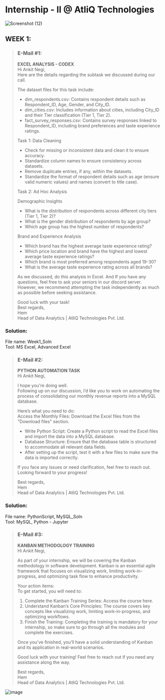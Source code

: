 # Internship - II @ AtliQ Technologies  

![Screenshot (12)](https://github.com/user-attachments/assets/e9e09a92-e0c9-4e3f-839e-cc5caee5f61b)  

## WEEK 1:  

> ### E-Mail #1:  
> **EXCEL ANALYSIS - CODEX**  
Hi Ankit Negi,  
Here are the details regarding the subtask we discussed during our call.
> 
> The dataset files for this task include:  
> - dim_respondents.csv: Contains respondent details such as Respondent_ID, Age, Gender, and City_ID.  
> - dim_cities.csv: Includes information about cities, including City_ID and their Tier classification (Tier 1, Tier 2).  
> - fact_survey_responses.csv: Contains survey responses linked to Respondent_ID, including brand preferences and taste experience ratings.  
>
> 
> Task 1: Data Cleaning  
> 
> - Check for missing or inconsistent data and clean it to ensure accuracy.  
> - Standardize column names to ensure consistency across datasets.  
> - Remove duplicate entries, if any, within the datasets.  
> - Standardize the format of respondent details such as age (ensure valid numeric values) and names (convert to title case).  
>
> Task 2: Ad Hoc Analysis
>
> Demographic Insights
> - What is the distribution of respondents across different city tiers (Tier 1, Tier 2)?
> - What is the gender distribution of respondents by age group?
> - Which age group has the highest number of respondents?
>
> Brand and Experience Analysis
> - Which brand has the highest average taste experience rating?
> - Which price location and brand have the highest and lowest average taste experience ratings?
> - Which brand is most preferred among respondents aged 19-30?
> - What is the average taste experience rating across all brands?
>
> As we discussed, do this analysis in Excel. And If you have any questions, feel free to ask your seniors in our discord server.
> However, we recommend attempting the task independently as much as possible before seeking assistance.
>
> Good luck with your task!  
> Best regards,  
> Hem  
> Head of Data Analytics | AtliQ Technologies Pvt. Ltd.
>   
### **Solution:**   
File name: Week1_Soln  
Tool: MS Excel, Advanced Excel  

> ### E-Mail #2:  
> **PYTHON AUTOMATION TASK**  
> Hi Ankit Negi,
> 
> I hope you're doing well.  
Following up on our discussion, I’d like you to work on automating the process of consolidating our monthly revenue reports into a MySQL database.  
>
> Here’s what you need to do:  
> Access the Monthly Files: Download the Excel files from the "Download files" section.  
> - Write Python Script: Create a Python script to read the Excel files and import the data into a MySQL database.
> - Database Structure: Ensure that the database table is structured to accommodate all relevant data fields.
> - After setting up the script, test it with a few files to make sure the data is imported correctly.
>
> If you face any issues or need clarification, feel free to reach out. Looking forward to your progress!
>
> Best regards,  
> Hem  
> Head of Data Analytics | AtliQ Technologies Pvt. Ltd.
>   
### **Solution:**   
File name: PythonScript, MySQL_Soln  
Tool: MySQL, Python - Jupyter 

> ### E-Mail #3:  
> **KANBAN METHODOLOGY TRAINING**  
> Hi Ankit Negi,
> 
> As part of your internship, we will be covering the Kanban methodology in software development. Kanban is an essential agile framework that focuses on visualizing work, limiting work-in-progress, and optimizing task flow to enhance productivity. 
>
> Your action items:  
> To get started, you will need to:  
> 1. Complete the Kanban Training Series: Access the course here.
> 2. Understand Kanban’s Core Principles: The course covers key concepts like visualizing work, limiting work-in-progress, and optimizing workflows.
> 3. Finish the Training: Completing the training is mandatory for your internship, so make sure to go through all the modules and complete the exercises.
>
> Once you’ve finished, you’ll have a solid understanding of Kanban and its application in real-world scenarios.
>
> Good luck with your training! Feel free to reach out if you need any assistance along the way.
>
> Best regards,  
> Hem  
> Head of Data Analytics | AtliQ Technologies Pvt. Ltd.
>

![image](https://github.com/user-attachments/assets/93df924c-9f7a-407d-a5a5-ba8c4e900c3e)
